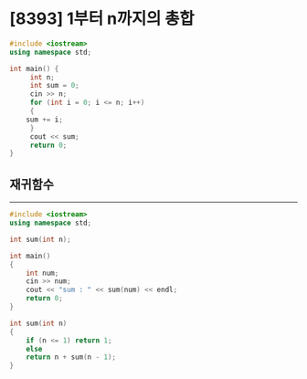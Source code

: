 [8393] 1부터 n까지의 총합 <Badge text="BOJ" type="warn"/>
========

```C++
#include <iostream>
using namespace std;

int main() {
     int n;
     int sum = 0;
     cin >> n;
     for (int i = 0; i <= n; i++)
     {
    sum += i;
     }
     cout << sum;
     return 0;
}
```

## 재귀함수
---

```C++
#include <iostream>
using namespace std;

int sum(int n);

int main()
{
    int num;
    cin >> num;
    cout << "sum : " << sum(num) << endl;
    return 0;
}

int sum(int n)
{
    if (n <= 1) return 1;
    else
    return n + sum(n - 1);
}
```
